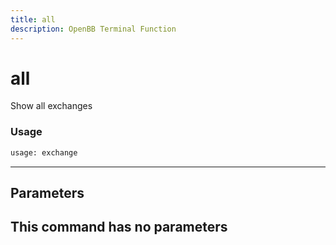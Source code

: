 ```yaml
---
title: all
description: OpenBB Terminal Function
---
```


# all

Show all exchanges
### Usage 
```python
usage: exchange
```
---
## Parameters
This command has no parameters
---
